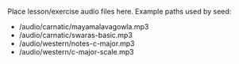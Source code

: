 Place lesson/exercise audio files here. Example paths used by seed:
- /audio/carnatic/mayamalavagowla.mp3
- /audio/carnatic/swaras-basic.mp3
- /audio/western/notes-c-major.mp3
- /audio/western/c-major-scale.mp3
